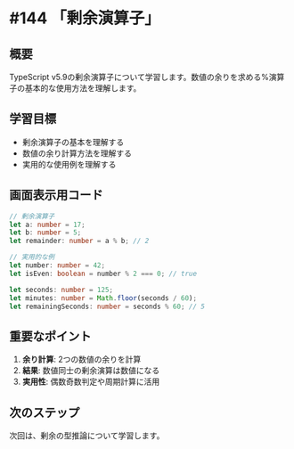 # #144 「剰余演算子」

## 概要
TypeScript v5.9の剰余演算子について学習します。数値の余りを求める%演算子の基本的な使用方法を理解します。

## 学習目標
- 剰余演算子の基本を理解する
- 数値の余り計算方法を理解する
- 実用的な使用例を理解する

## 画面表示用コード

```typescript
// 剰余演算子
let a: number = 17;
let b: number = 5;
let remainder: number = a % b; // 2

// 実用的な例
let number: number = 42;
let isEven: boolean = number % 2 === 0; // true

let seconds: number = 125;
let minutes: number = Math.floor(seconds / 60);
let remainingSeconds: number = seconds % 60; // 5
```

## 重要なポイント
1. **余り計算**: 2つの数値の余りを計算
2. **結果**: 数値同士の剰余演算は数値になる
3. **実用性**: 偶数奇数判定や周期計算に活用

## 次のステップ
次回は、剰余の型推論について学習します。

